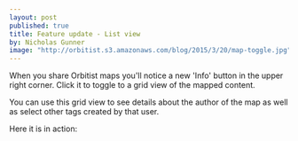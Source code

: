 ```yaml
---
layout: post
published: true
title: Feature update - List view
by: Nicholas Gunner
image: "http://orbitist.s3.amazonaws.com/blog/2015/3/20/map-toggle.jpg"
---
```

When you share Orbitist maps you'll notice a new 'Info' button in the upper right corner. Click it to toggle to a grid view of the mapped content.

You can use this grid view to see details about the author of the map as well as select other tags created by that user.

Here it is in action:

<div class="wistia-container">
<div id="wistia_ip3nsoqmm1" class="wistia_embed" style="width:640px;height:447px;">&nbsp;</div>
</div>
<script charset="ISO-8859-1" src="//fast.wistia.com/assets/external/E-v1.js"></script>
<script>
wistiaEmbed = Wistia.embed("ip3nsoqmm1", {
  videoFoam: true
});
</script>